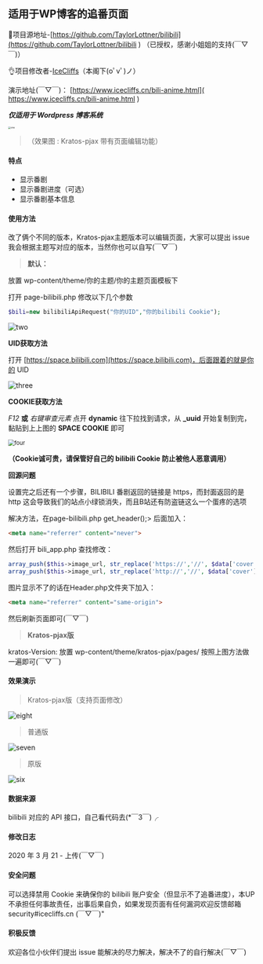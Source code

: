 ## 适用于WP博客的追番页面

💖项目源地址-[https://github.com/TaylorLottner/bilibili](https://github.com/TaylorLottner/bilibili ) （已授权，感谢小姐姐的支持(￣▽￣)）

👌项目修改者-[IceCliffs](https://www.icecliffs.cn)（本阁下(oﾟvﾟ)ノ）

演示地址(￣▽￣)： [https://www.icecliffs.cn/bili-anime.html]( https://www.icecliffs.cn/bili-anime.html ) 

***仅适用于 Wordpress 博客系统***

<img src="https://github.com/icecliffs/bilibili_anime/blob/master/Images/one1.png" alt="one" style="zoom:33%;" />

> （效果图 : Kratos-pjax 带有页面编辑功能）

#### 特点

- 显示番剧
- 显示番剧进度（可选）
- 显示番剧基本信息

#### 使用方法

改了俩个不同的版本，Kratos-pjax主题版本可以编辑页面，大家可以提出 issue 我会根据主题写对应的版本，当然你也可以自写(￣▽￣)

> **默认：**

放置 wp-content/theme/你的主题/你的主题页面模板下

打开 page-bilibili.php 修改以下几个参数

```php
$bili=new bilibiliApiRequest("你的UID","你的bilibili Cookie");
```

![two](https://github.com/icecliffs/bilibili_anime/blob/master/Images/two.png)

**UID获取方法**

打开 [https://space.bilibili.com](https://space.bilibili.com)，后面跟着的就是你的 UID

![three](https://github.com/icecliffs/bilibili_anime/blob/master/Images/three.png)

**COOKIE获取方法**

*F12* **或** *右键审查元素*  点开 **dynamic** 往下拉找到请求，从 **_uuid** 开始复制到完，黏贴到上上图的 **SPACE COOKIE** 即可

<img src="https://github.com/icecliffs/bilibili_anime/blob/master/Images/four.png" alt="four" style="zoom:80%;" />

**（Cookie诚可贵，请保管好自己的 bilibili Cookie 防止被他人恶意调用）**

**回源问题**

设置完之后还有一个步骤，BILIBILI 番剧返回的链接是 https，而封面返回的是 http 这会导致我们的站点小绿锁消失，而且B站还有防盗链这么一个蛋疼的选项

解决方法，在page-bilibili.php get_header();> 后面加入：
```html
<meta name="referrer" content="never">
```
然后打开 bili_app.php 查找修改：
```php
array_push($this->image_url, str_replace('https://','//', $data['cover'])); //https
array_push($this->image_url, str_replace('http://','//', $data['cover'])); //http
```

图片显示不了的话在Header.php文件夹下加入：
```html
<meta name="referrer" content="same-origin">
```
然后刷新页面即可(￣▽￣)

> **Kratos-pjax版**

kratos-Version: 放置 wp-content/theme/kratos-pjax/pages/ 按照上图方法做一遍即可(￣▽￣)

#### 效果演示

> Kratos-pjax版（支持页面修改）

![eight](https://github.com/icecliffs/bilibili_anime/blob/master/Images/eight.png)

> 普通版

![seven](https://github.com/icecliffs/bilibili_anime/blob/master/Images/seven.png)

> 原版

![six](https://github.com/icecliffs/bilibili_anime/blob/master/Images/six.png)

#### 数据来源

bilibili 对应的 API 接口，自己看代码去(*￣3￣)╭

#### 修改日志

2020 年 3 月 21 - 上传(￣▽￣)

#### 安全问题

可以选择禁用 Cookie 来确保你的 bilibili 账户安全（但显示不了追番进度），本UP不承担任何事故责任，出事后果自负，如果发现页面有任何漏洞欢迎反馈邮箱 security#icecliffs.cn (￣▽￣)"

#### 积极反馈

欢迎各位小伙伴们提出 issue 能解决的尽力解决，解决不了的自行解决(￣▽￣)
